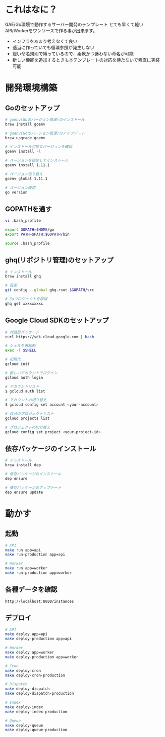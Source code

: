 # これはなに？
GAE/Go環境で動作するサーバー開発のテンプレート
とても早くて軽いAPI/Workerをワンソースで作る事が出来ます。
- インフラをあまり考えなくて良い
- 適当に作っていても循環参照が発生しない
- 緩い命名規則で縛っているので、柔軟かつ迷わない命名が可能
- 新しい機能を追加するときも本テンプレートの対応を待たないで素直に実装可能

# 開発環境構築
## Goのセットアップ
```bash
# goenv(Goのバージョン管理)のインストール
brew install goenv

# goenv(Goのバージョン管理)のアップデート
brew upgrade goenv

# インストール可能なバージョンを確認
goenv install -l

# バージョンを指定してインストール
goenv install 1.11.1

# バージョン切り替え
goenv global 1.11.1

# バージョン確認
go version
```

## GOPATHを通す
```bash
vi .bash_profile

export GOPATH=$HOME/go
export PATH=$PATH:$GOPATH/bin

source .bash_profile
```

## ghq(リポジトリ管理)のセットアップ
```bash
# インストール
brew install ghq

# 設定
git config --global ghq.root $GOPATH/src

# Goプロジェクトを取得
ghq get xxxxxxxxx
```

## Google Cloud SDKのセットアップ
```bash
# 対話型パッケージ
curl https://sdk.cloud.google.com | bash

# シェルを再起動
exec -l $SHELL

# 初期化
gcloud init

# 新しいアカウントでログイン
gcloud auth login

# アカウントリスト
$ gcloud auth list

# アカウントの切り替え
$ gcloud config set account <your-account>

# 自分のプロジェクトリスト
gcloud projects list

# プロジェクトの切り替え
gcloud config set project <your-project-id>
```

## 依存パッケージのインストール
```bash
# インストール
brew install dep

# 依存パッケージのインストール
dep ensure

# 依存パッケージのアップデート
dep ensure update
```

# 動かす
## 起動
```bash
# API
make run app=api
make run-production app=api

# Worker
make run app=worker
make run-production app=worker
```

## 各種データを確認
```
http://localhost:8000/instances
```

## デプロイ
```bash
# API
make deploy app=api
make deploy-production app=api

# Worker
make deploy app=worker
make deploy-production app=worker

# Cron
make deploy-cron
make deploy-cron-production

# Dispatch
make deploy-dispatch
make deploy-dispatch-production

# Index
make deploy-index
make deploy-index-production

# Queue
make deploy-queue
make deploy-queue-production
```
